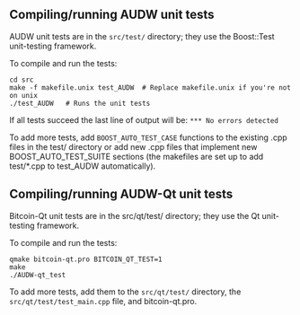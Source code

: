 Compiling/running AUDW unit tests
------------------------------------

AUDW unit tests are in the `src/test/` directory; they
use the Boost::Test unit-testing framework.

To compile and run the tests:

	cd src
	make -f makefile.unix test_AUDW  # Replace makefile.unix if you're not on unix
	./test_AUDW   # Runs the unit tests

If all tests succeed the last line of output will be:
`*** No errors detected`

To add more tests, add `BOOST_AUTO_TEST_CASE` functions to the existing
.cpp files in the test/ directory or add new .cpp files that
implement new BOOST_AUTO_TEST_SUITE sections (the makefiles are
set up to add test/*.cpp to test_AUDW automatically).


Compiling/running AUDW-Qt unit tests
---------------------------------------

Bitcoin-Qt unit tests are in the src/qt/test/ directory; they
use the Qt unit-testing framework.

To compile and run the tests:

	qmake bitcoin-qt.pro BITCOIN_QT_TEST=1
	make
	./AUDW-qt_test

To add more tests, add them to the `src/qt/test/` directory,
the `src/qt/test/test_main.cpp` file, and bitcoin-qt.pro.
